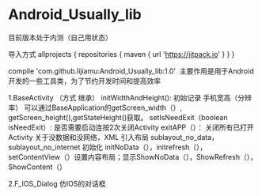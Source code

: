 # Android_Usually_lib
 目前版本处于内测（自己用状态）
 
 导入方式
 allprojects {
    repositories {
        maven { url 'https://jitpack.io' }
    }
}

compile 'com.github.lijiamu:Android_Usually_lib:1.0'
 主要作用是用于Android 开发的一些工具类，为了节约开发时间和提高效率
 
 1.BaseActivity （方式  继承）
   initWidthAndHeight(): 初始记录 手机宽高（分辨率）   可以通过BaseApplication的getScreen_width（）, getScreen_height(),getStateHeight()获取。
   setIsNeedExit（boolean isNeedExit）: 是否需要启动连按2次关闭Activity
   exitAPP（）： 关闭所有已打开Activity
   关于没数据和没网络，XML 引入布局 sublayout_no_data，sublayout_no_internet  初始化 initNoData（），initrefresh（），setContentView（）设置内容布局；显示ShowNoData（），ShowRefresh（），ShowContent（）
   
   2.F_IOS_Dialog 仿IOS的对话框
